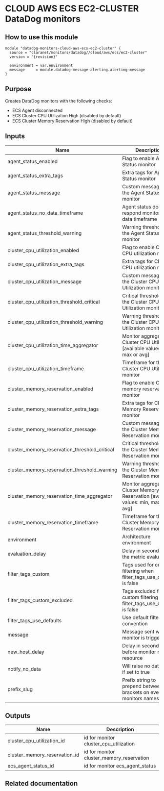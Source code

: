 # CLOUD AWS ECS EC2-CLUSTER DataDog monitors

## How to use this module

```
module "datadog-monitors-cloud-aws-ecs-ec2-cluster" {
  source = "claranet/monitors/datadog//cloud/aws/ecs/ec2-cluster"
  version = "{revision}"

  environment = var.environment
  message     = module.datadog-message-alerting.alerting-message
}

```

## Purpose

Creates DataDog monitors with the following checks:

- ECS Agent disconnected
- ECS Cluster CPU Utilization High (disabled by default)
- ECS Cluster Memory Reservation High (disabled by default)

## Inputs

| Name | Description | Type | Default | Required |
|------|-------------|------|---------|:-----:|
| agent\_status\_enabled | Flag to enable Agent Status monitor | `string` | `"true"` | no |
| agent\_status\_extra\_tags | Extra tags for Agent Status monitor | `list(string)` | `[]` | no |
| agent\_status\_message | Custom message for the Agent Status monitor | `string` | `""` | no |
| agent\_status\_no\_data\_timeframe | Agent status does not respond monitor no data timeframe | `string` | `10` | no |
| agent\_status\_threshold\_warning | Warning threshold for the Agent Status monitor | `string` | `3` | no |
| cluster\_cpu\_utilization\_enabled | Flag to enable Cluster CPU utilization monitor | `string` | `"false"` | no |
| cluster\_cpu\_utilization\_extra\_tags | Extra tags for Cluster CPU utilization monitor | `list(string)` | `[]` | no |
| cluster\_cpu\_utilization\_message | Custom message for the Cluster CPU Utilization monitor | `string` | `""` | no |
| cluster\_cpu\_utilization\_threshold\_critical | Critical threshold for the Cluster CPU Utilization monitor | `string` | `90` | no |
| cluster\_cpu\_utilization\_threshold\_warning | Warning threshold for the Cluster CPU Utilization monitor | `string` | `85` | no |
| cluster\_cpu\_utilization\_time\_aggregator | Monitor aggregator for Cluster CPU Utilization [available values: min, max or avg] | `string` | `"min"` | no |
| cluster\_cpu\_utilization\_timeframe | Timeframe for the Cluster CPU Utilization monitor | `string` | `"last_5m"` | no |
| cluster\_memory\_reservation\_enabled | Flag to enable Cluster memory reservation monitor | `string` | `"false"` | no |
| cluster\_memory\_reservation\_extra\_tags | Extra tags for Cluster Memory Reservation monitor | `list(string)` | `[]` | no |
| cluster\_memory\_reservation\_message | Custom message for the Cluster Memory Reservation monitor | `string` | `""` | no |
| cluster\_memory\_reservation\_threshold\_critical | Critical threshold for the Cluster Memory Reservation monitor | `string` | `90` | no |
| cluster\_memory\_reservation\_threshold\_warning | Warning threshold for the Cluster Memory Reservation monitor | `string` | `85` | no |
| cluster\_memory\_reservation\_time\_aggregator | Monitor aggregator for Cluster Memory Reservation [available values: min, max or avg] | `string` | `"min"` | no |
| cluster\_memory\_reservation\_timeframe | Timeframe for the Cluster Memory Reservation monitor | `string` | `"last_5m"` | no |
| environment | Architecture environment | `string` | n/a | yes |
| evaluation\_delay | Delay in seconds for the metric evaluation | `number` | `900` | no |
| filter\_tags\_custom | Tags used for custom filtering when filter\_tags\_use\_defaults is false | `string` | `"*"` | no |
| filter\_tags\_custom\_excluded | Tags excluded for custom filtering when filter\_tags\_use\_defaults is false | `string` | `""` | no |
| filter\_tags\_use\_defaults | Use default filter tags convention | `string` | `"true"` | no |
| message | Message sent when a monitor is triggered | `any` | n/a | yes |
| new\_host\_delay | Delay in seconds before monitor new resource | `number` | `300` | no |
| notify\_no\_data | Will raise no data alert if set to true | `bool` | `true` | no |
| prefix\_slug | Prefix string to prepend between brackets on every monitors names | `string` | `""` | no |

## Outputs

| Name | Description |
|------|-------------|
| cluster\_cpu\_utilization\_id | id for monitor cluster\_cpu\_utilization |
| cluster\_memory\_reservation\_id | id for monitor cluster\_memory\_reservation |
| ecs\_agent\_status\_id | id for monitor ecs\_agent\_status |

## Related documentation

